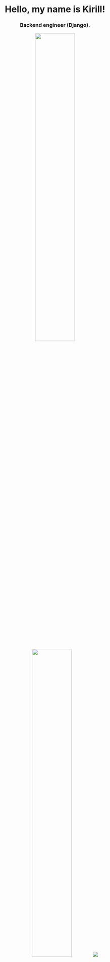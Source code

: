<h1 align="center" class="heading-element" dir="auto"> Hello, my name is Kirill! </h1>
<h3 align="center" class="heading-element" dir="auto">
  Backend engineer (Django).
</h3>

<p align="center">
  <img height="50%" width="auto" src ="https://github-readme-stats.vercel.app/api?username=ImTkN&show_icons=true&count_private=true&theme=darcula&hide_border=true&hide=issues,contribs&bg_color=00000000">
  <img height="50%" width="auto" src ="https://github-readme-stats.vercel.app/api/top-langs/?username=ImTkN&layout=compact&hide_border=true&theme=darcula&bg_color=00000000&langs_count=6&hide=jupyter%20notebook,tex,css,php&exclude_repo=Pacman-AI">
  <img src ="https://github-readme-streak-stats.herokuapp.com?user=ImTkN&theme=darcula&hide_border=true&background=FFFFFF00">
  <br>
  <br>
</p>

## My stek technology 

![Python](https://img.shields.io/badge/python-3670A0?style=for-the-badge&logo=python&logoColor=ffdd54)
![Django](https://img.shields.io/badge/django-%23092E20.svg?style=for-the-badge&logo=django&logoColor=white)
![DjangoREST](https://img.shields.io/badge/DJANGO-REST-ff1709?style=for-the-badge&logo=django&logoColor=white&color=ff1709&labelColor=gray)

![Postgres](https://img.shields.io/badge/postgres-%23316192.svg?style=for-the-badge&logo=postgresql&logoColor=white)
![SQLite](https://img.shields.io/badge/sqlite-%2307405e.svg?style=for-the-badge&logo=sqlite&logoColor=white)

![Docker](https://img.shields.io/badge/docker-%230db7ed.svg?style=for-the-badge&logo=docker&logoColor=white)
![Gunicorn](https://img.shields.io/badge/gunicorn-%298729.svg?style=for-the-badge&logo=gunicorn&logoColor=white)
![Nginx](https://img.shields.io/badge/nginx-%23009639.svg?style=for-the-badge&logo=nginx&logoColor=white)

![Static Badge](https://img.shields.io/badge/Git-red?style=for-the-badge&logo=git&logoColor=white) <img src="https://img.shields.io/badge/ubuntu-black?style=for-the-badge&logo=ubuntu&logoColor=white" />
![Static Badge](https://img.shields.io/badge/github-g?style=for-the-badge&logo=github&logoColor=white&labelColor=black&color=black) <img src="https://img.shields.io/badge/postman-black?style=for-the-badge&logo=postman&logoColor=white" />
![Static Badge](https://img.shields.io/badge/github_action-g?style=for-the-badge&logo=github%20actions&logoColor=blue&labelColor=white&color=white" />